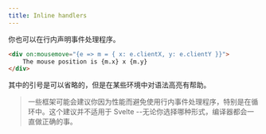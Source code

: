 ```yaml
---
title: Inline handlers
---
```


你也可以在行内声明事件处理程序。

```html
<div on:mousemove="{e => m = { x: e.clientX, y: e.clientY }}">
	The mouse position is {m.x} x {m.y}
</div>
```

其中的引号是可以省略的，但是在某些环境中对语法高亮有帮助。

> 一些框架可能会建议你因为性能而避免使用行内事件处理程序，特别是在循环中。这个建议并不适用于 Svelte --无论你选择哪种形式，编译器都会一直做正确的事。